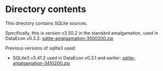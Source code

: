 # Directory contents

This directory contains SQLite sources.

Specifically, this is version v3.50.2 in the standard amalgamation, used in DataEcon v0.3.2.
[sqlite-amalgamation-3500200.zip](https://sqlite.org/2025/sqlite-amalgamation-3500200.zip)

Previous versions of sqlite3 used:

* SQLite3 v3.41.2 used in DataEcon v0.3.1 and earlier: [sqlite-amalgamation-3410200.zip](https://sqlite.org/2023/sqlite-amalgamation-3410200.zip)

